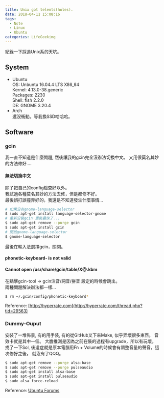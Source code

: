 ```yaml
---
title: Unix got telents(holes).
date: 2018-04-11 15:08:16
tags:
  - Note
  - Linux
  - Ubuntu
categories: LifeGeeking
---
```


紀錄一下踩過Unix系的天坑。  
<!-- More -->
## System  
+ Ubuntu  
  OS: Unbuntu 16.04.4 LTS X86\_64  
  Kernel: 4.13.0-38.generic  
  Packages: 2230  
  Shell: fish 2.2.0  
  DE: GNOME 3.20.4  
+ Arch  
  還沒衝動。等我換SSD哈哈哈。  
  
## Software  
### gcin  
我一直不知道是什麼問題, 然後讓我的gcin完全沒辦法切換中文。
又用很莫名其妙的方法修好....
#### 無法切換中文  
除了把自己的config檢查好以外。  
我試過各種莫名其妙的方法去修，但是都修不好。  
最後誤打誤撞弄好的，我還是不知道發生什麼事情...  
```sh  
# 如果沒有gnome-language-selector  
$ sudo apt-get install language-selector-gnome  
# 重新安裝gcin 重裝最快了...  
$ sudo apt-get remove --purge gcin  
$ sudo apt-get install gcin
# 開啟gnome-language-selector  
$ gnome-language-selector  
```  
最後在輸入法選擇gcin，關閉。

#### phonetic-keyboard- is not valid  
#### Cannot open /usr/share/gcin/table/X@.kbm
在點擊gcin-tool -> gcin注音/詞音/拼音 設定的時候會跳出。  
兩種問題解決辦法都一樣...  
```sh  
$ rm ~/.gcin/config/phonetic-keyboard*
```  
Reference: [http://hyperrate.com](http://hyperrate.com/thread.php?tid=29563)  

### Dummy-Ouput  
安裝了一堆佈景, 有的用手裝, 有的從GitHub叉下來Make, 似乎弄壞很多東西。
音效卡就是其中一個。 大膽推測是因為之前在裝的過程有upgrade，所以有玩壞。  
找了一下Sol, 後遺症就是原本電腦用Fn + Volume的時候會有調整音量的聲音，這次修好之後， 就沒有了QQQ。  
```sh  
$ sudo apt-get remove --purge alsa-base
$ sudo apt-get remove --purge pulseaudio
$ sudo apt-get install alsa-base
$ sudo apt-get install pulseaudio
$ sudo alsa force-reload
```  
Reference: [Ubuntu Forums](https://ubuntuforums.org/showthread.php?t=1316634)  

